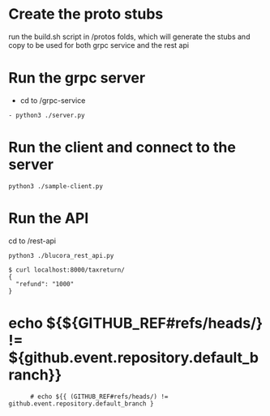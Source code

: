 # Create the proto stubs

run the build.sh script in /protos folds, which will generate the stubs and copy to be used for both grpc service and the rest api

# Run the grpc server

- cd to /grpc-service
```
- python3 ./server.py

```
# Run the client and connect to the server
```
python3 ./sample-client.py

```
# Run the API

cd to /rest-api

```
python3 ./blucora_rest_api.py

$ curl localhost:8000/taxreturn/
{
  "refund": "1000"
}

```

 # echo ${${GITHUB_REF#refs/heads/} != ${github.event.repository.default_branch}}
          # echo ${{ (GITHUB_REF#refs/heads/) != github.event.repository.default_branch }


